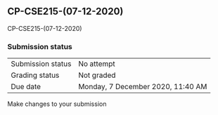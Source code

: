 <h2>CP-CSE215-(07-12-2020)</h2>CP-CSE215-(07-12-2020)<br />

<h3>Submission status</h3><table>
<tbody><tr>
<td>Submission status</td>
<td>No attempt</td>
</tr>
<tr>
<td>Grading status</td>
<td>Not graded</td>
</tr>
<tr>
<td>Due date</td>
<td>Monday, 7 December 2020, 11:40 AM</td>
</tr>

</tbody>
</table>



Make changes to your submission



